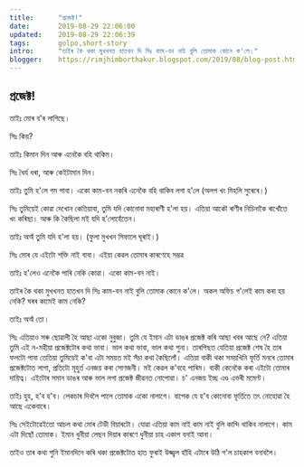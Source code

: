 ```yaml
---
title:		"প্ৰজেক্ট!"
date:		2019-08-29 22:06:00
updated:	2019-08-29 22:06:39
tags: 	    golpo,short-story
intro:      "তাইৰ কৈ থকা মুখখনত হাতখন দি সিঃ কাম-বন নাই বুলি তোমাক কোনে ক'লে।"
blogger:	https://rimjhimborthakur.blogspot.com/2019/08/blog-post.html
---
```


## প্ৰজেক্ট!

তাইঃ মোৰ ব'ৰ লাগিছে।

সিঃ কিয়?

তাইঃ কিমান দিন আৰু এনেকৈ বহি থাকিম।

সিঃ ধৈৰ্য ধৰা, আৰু কেইটামান দিন।

তাইঃ তুমি হ'লে গম পাবা। একো কাম-বন নকৰি এনেকৈ বহি থাকিব লগা হ'লে (অলপ খং মিহলি সুৰেৰে।)

সিঃ তুমিয়েই কোৱা দেখোন কেতিয়াবা, তুমি যদি কোনোবা মহাৰাণী হ'লা হয়। এতিয়া আকৌ ৰাণীৰ নিচিনাকৈ ৰাখোঁতে খং কৰিছা‌। আৰু কি কৈছিলা মই যদি হ'লোহেঁতেন।

তাইঃ অঅঁ তুমি যদি হ'লা হয়। (ফুলা মুখখন সিফালে ঘূৰাই।)

সিঃ মোৰ যে এইটো শক্তি নাই বাবা। এইয়া কেৱল তোমাৰ কাৰণেহে সম্ভৱ

তাইঃ হ'লেও এনেকৈ পাৰি নেকি কোৱা। একো কাম-বন নাই।

তাইৰ কৈ থকা মুখখনত হাতখন দি সিঃ কাম-বন নাই বুলি তোমাক কোনে ক'লে। অকল অফিচ গ'লেই কাম কৰা হয় নেকি? ঘৰৰ কামেই কাম নেকি?

তাইঃ অঅঁ তো।

সিঃ এতিয়াও সৰু ছোৱালী হৈ আছা একো নুবুজা। তুমি যে ইমান এটা ডাঙৰ প্ৰজেক্ট কৰি আছা খবৰ আছে নে? এতিয়া তুমি এই ন-মহীয়া প্ৰজেক্টটোৰ কথা ভাবা। ভাল কথা ভাবা, ভাল কথা শুনা। তাৰপিছত যেতিয়া প্ৰজেক্ট শেষ হৈ তাৰ ফলটো পাবা তেতিয়া তুমিয়েই ক'বা এটা সময়ত মই সঁচা কথা কৈছিলোঁ। এতিয়া বাকী থকা সময়খিনি ফূৰ্তি মনৰে তোমাৰ প্ৰজেক্টটোত লাগা, প্ৰতিটো মূহুৰ্ত এনজয় কৰা সোণজনী। মই কেৱল ক'বহে পাৰিম। বাকী কেনেকৈ কৰা এইটো তোমাৰ দায়িত্ব। এইটোৰ সমান ডাঙৰ আৰু ভাল লগা প্ৰজেক্ট জীৱনত নোপোৱা। চ' এনজয় ইচ্ছ এণ্ড এভৰী মমেণ্ট।

তাইঃ হুহ, হ'ব হ'ব। লেকচাৰ দিবলৈ পালে তোমাক একো নালাগে। বাপেক যে হ'ব কোনোবা ফূৰ্তিতে তৎ নোহোৱা হৈ আছে একেবাৰে।

সিঃ সেইটোৱেইতো আচল কথা মোৰ টেডী বিয়াৰটো। যোৱা এতিয়া কাম নাই কাম নাই বুলি কান্দি থাকিব নালাগে। কাম এটা দিছোঁ তোমাক। ইমান ধুনীয়া লেছন দিয়াৰ কাৰণে ধুনীয়া চাহ একাপ বনাই আনা।

তাইও তাৰ কথা শুনি ইমানদিনে কৰি থকা প্ৰজেক্টটোত হাত ফুৰাই উজ্জ্বল হাঁহি এটাৰে উঠি গ'ল চাহকাপ বনাবলৈ।
